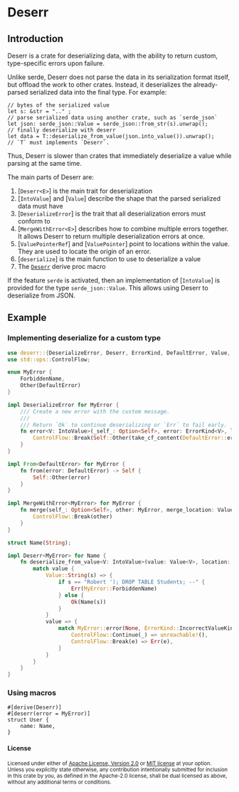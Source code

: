 # Deserr

## Introduction

Deserr is a crate for deserializing data, with the ability to return
custom, type-specific errors upon failure.

Unlike serde, Deserr does not parse the data in its serialization format itself,
but offload the work to other crates. Instead, it deserializes
the already-parsed serialized data into the final type. For example:

```rust,ignore
// bytes of the serialized value
let s: &str = ".." ;
// parse serialized data using another crate, such as `serde_json`
let json: serde_json::Value = serde_json::from_str(s).unwrap();
// finally deserialize with deserr
let data = T::deserialize_from_value(json.into_value()).unwrap();
// `T` must implements `Deserr`.
```

Thus, Deserr is slower than crates that immediately deserialize a value while
parsing at the same time.

The main parts of Deserr are:
1. [`Deserr<E>`] is the main trait for deserialization
2. [`IntoValue`] and [`Value`] describe the shape that the parsed serialized data must have
3. [`DeserializeError`] is the trait that all deserialization errors must conform to
4. [`MergeWithError<E>`] describes how to combine multiple errors together. It allows Deserr
to return multiple deserialization errors at once.
5. [`ValuePointerRef`] and [`ValuePointer`] point to locations within the value. They are
used to locate the origin of an error.
6. [`deserialize`] is the main function to use to deserialize a value
7. The [`Deserr`](derive@Deserr) derive proc macro

If the feature `serde` is activated, then an implementation of [`IntoValue`] is provided
for the type `serde_json::Value`. This allows using Deserr to deserialize from JSON.

## Example

### Implementing deserialize for a custom type
```rust
use deserr::{DeserializeError, Deserr, ErrorKind, DefaultError, Value, ValueKind, IntoValue, take_cf_content, MergeWithError, ValuePointerRef, ValuePointer};
use std::ops::ControlFlow;

enum MyError {
    ForbiddenName,
    Other(DefaultError)
}

impl DeserializeError for MyError {
    /// Create a new error with the custom message.
    ///
    /// Return `Ok` to continue deserializing or `Err` to fail early.
    fn error<V: IntoValue>(_self_: Option<Self>, error: ErrorKind<V>, location: ValuePointerRef) -> ControlFlow<Self, Self> {
        ControlFlow::Break(Self::Other(take_cf_content(DefaultError::error(None, error, location))))
    }
}

impl From<DefaultError> for MyError {
    fn from(error: DefaultError) -> Self {
        Self::Other(error)
    }
}

impl MergeWithError<MyError> for MyError {
    fn merge(self_: Option<Self>, other: MyError, merge_location: ValuePointerRef) -> ControlFlow<Self, Self> {
        ControlFlow::Break(other)
    }
}

struct Name(String);

impl Deserr<MyError> for Name {
    fn deserialize_from_value<V: IntoValue>(value: Value<V>, location: ValuePointerRef) -> Result<Self, MyError> {
        match value {
            Value::String(s) => {
                if s == "Robert '); DROP TABLE Students; --" {
                    Err(MyError::ForbiddenName)
                } else {
                    Ok(Name(s))
                }
            }
            value => {
                match MyError::error(None, ErrorKind::IncorrectValueKind { actual: value, accepted: &[ValueKind::String] }, location) {
                    ControlFlow::Continue(_) => unreachable!(),
                    ControlFlow::Break(e) => Err(e),
                }
            }
        }
    }
}
```

### Using macros

```rust,ignore
#[derive(Deserr)]
#[deserr(error = MyError)]
struct User {
	name: Name,
}
```

#### License

<sup>
Licensed under either of <a href="LICENSE-APACHE">Apache License, Version
2.0</a> or <a href="LICENSE-MIT">MIT license</a> at your option.
</sup>

<br>

<sub>
Unless you explicitly state otherwise, any contribution intentionally submitted
for inclusion in this crate by you, as defined in the Apache-2.0 license, shall
be dual licensed as above, without any additional terms or conditions.
</sub>
